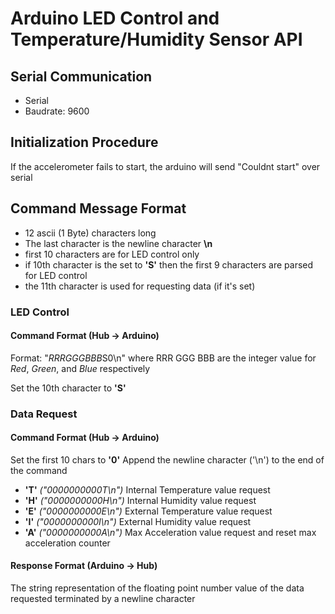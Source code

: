 # Arduino LED Control and Temperature/Humidity Sensor API

## Serial Communication

- Serial
- Baudrate: 9600

## Initialization Procedure

If the accelerometer fails to start, the arduino will send "Couldnt start" over serial

## Command Message Format

- 12 ascii (1 Byte) characters long
- The last character is the newline character **\n**
- first 10 characters are for LED control only
- if 10th character is the set to **'S'** then the first 9 characters are parsed for LED control
- the 11th character is used for requesting data (if it's set)

### LED Control 

#### Command Format (Hub -> Arduino)

Format: "*RRRGGGBBB*S0\n" where RRR GGG BBB are the integer value for *Red*, *Green*, and *Blue* respectively

Set the 10th character to **'S'**

### Data Request

#### Command Format (Hub -> Arduino)

Set the first 10 chars to **'0'**
Append the newline character ('\n') to the end of the command

- **'T'** *("0000000000T\n")* Internal Temperature value request
- **'H'** *("0000000000H\n")* Internal Humidity value request
- **'E'** *("0000000000E\n")* External Temperature value request
- **'I'** *("0000000000I\n")* External Humidity value request
- **'A'** *("0000000000A\n")* Max Acceleration value request and reset max acceleration counter

#### Response Format (Arduino -> Hub)

The string representation of the floating point number value of the data requested terminated by a newline character
